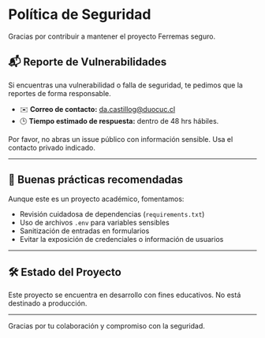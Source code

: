# Política de Seguridad

Gracias por contribuir a mantener el proyecto Ferremas seguro.

## 📬 Reporte de Vulnerabilidades

Si encuentras una vulnerabilidad o falla de seguridad, te pedimos que la reportes de forma responsable.

- ✉️ **Correo de contacto:** da.castillog@duocuc.cl
- 🕒 **Tiempo estimado de respuesta:** dentro de 48 hrs hábiles.

Por favor, no abras un issue público con información sensible. Usa el contacto privado indicado.

---

## 🔐 Buenas prácticas recomendadas

Aunque este es un proyecto académico, fomentamos:

- Revisión cuidadosa de dependencias (`requirements.txt`)
- Uso de archivos `.env` para variables sensibles
- Sanitización de entradas en formularios
- Evitar la exposición de credenciales o información de usuarios

---

## 🛠 Estado del Proyecto

Este proyecto se encuentra en desarrollo con fines educativos. No está destinado a producción.

---

Gracias por tu colaboración y compromiso con la seguridad.
